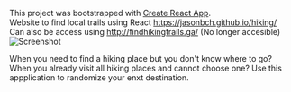This project was bootstrapped with [Create React App](https://github.com/facebook/create-react-app).  
Website to find local trails using React https://jasonbch.github.io/hiking/  
Can also be access using http://findhikingtrails.ga/  (No longer accesible)
![Screenshot](https://i.imgur.com/d53228f.png)

When you need to find a hiking place but you don't know where to go?
When you already visit all hiking places and cannot choose one?
Use this appplication to randomize your enxt destination.
